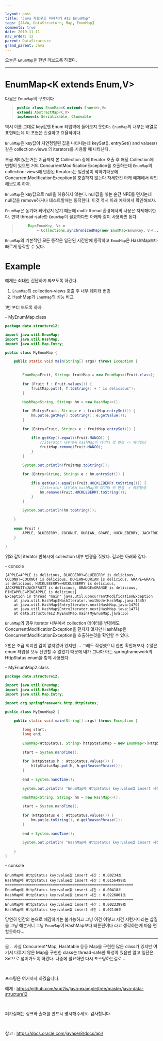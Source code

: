 ```yaml
---

layout: post
title: "Java 자료구조 파헤치기 #12 EnumMap"
tags: [JAVA, DataStructure, Map, EnumMap]
comments: true
date: 2019-11-11
nav_order: 12
parent: DataStructure
grand_parent: Java
---
```




오늘은 `EnumMap`을 한번 까보도록 하겠다.

***

# EnumMap<K extends Enum<K>,V>

다음은 `EnumMap`의 구조이다 

> ```java
> public class EnumMap<K extends Enum<K>,V>
> extends AbstractMap<K,V>
> implements Serializable, Cloneable
> ```

역시 이름 그대로 key값엔 Enum 타입밖에 들어오지 못한다. `EnumMap`의 내부는 배열로 표현되는데 이 포현은 간결하고 효율적이다. 

`EnumMap`은 key값이 자연정렬된 값을 나타내는데  keySet(), entrySet() and values() 같은 collection-views 의 iterators를 사용할 때 나타난다.

조금 재미있는거는 지금까지 본 Collection 중에 Iterator 호출 후 해당 Collection에 변형이 있으면 거의   ConcurrentModificationException을 호출하는데 `EnumMap`의 collection-views에 반환된 Iterators는 일관성이 약하기때문에 ConcurrentModificationException을 호출하지 않는다 자세한건 아래 예제에서 확인해보도록 하자.

`EnumMap`은 key값으로 null을 허용하지 않는다.  null값을 넣는 순간 NPE를 던지는데 null값을 remove하거나 테스트할때는 동작한다. 이것 역시 아래 예제에서 확인해보자.

`EnumMap`은 동기화 되어있지 않기 때문에 multi-thread 환경에서의 사용은 자제해야한다. 만약 thread-safe한 `EnumMap`이 필요하다면 아래와 같이 사용하면 된다.

> ```java
>      Map<EnumKey, V> m
>          = Collections.synchronizedMap(new EnumMap<EnumKey, V>(...));
> ```



`EnumMap`의 기본적인 모든 동작은 일관된 시간안에 동작하고 `EnumMap`은 HashMap보다 빠르게 동작할 수 있다.



# Example



예제는 최대한 간단하게 짜보도록 하겠다.



1. `EnumMap`의 collection-views 호출 후 내부 데이터 변경
2. HashMap과 `EnumMap`의 성능 비교



1번 부터 보도록 하자

\- MyEnumMap.class

```java
package data.structure12;

import java.util.EnumMap;
import java.util.HashMap;
import java.util.Map.Entry;

public class MyEnumMap {

	public static void main(String[] args) throws Exception {
		
		
		EnumMap<Fruit, String> fruitMap = new EnumMap<>(Fruit.class);
		
		for (Fruit f : Fruit.values()) {
			fruitMap.put(f, f.toString() + " is delicious");
		}
		
		HashMap<String, String> hm = new HashMap<>();

		for (Entry<Fruit, String> e : fruitMap.entrySet()) {
			hm.put(e.getKey().toString(), e.getValue());
		}
		
		for (Entry<Fruit, String> e : fruitMap.entrySet()) {
			
			if(e.getKey().equals(Fruit.MANGO)) {
				//iterator 내부에서 hashMap의 데이터 셋 변경 -> 에러안남
				fruitMap.remove(Fruit.MANGO);
			}
		}
		
		System.out.println(fruitMap.toString());
		
		for (Entry<String, String> e : hm.entrySet()) {
			
			if(e.getKey().equals(Fruit.HUCKLEBERRY.toString())) {
				//iterator 내부에서 hashMap의 데이터 셋 변경 -> 에러발생
				hm.remove(Fruit.HUCKLEBERRY.toString());
			}
		}
		
		System.out.println(hm.toString());
		
	}
	
	enum Fruit {
		APPLE, BLUEBERRY, COCONUT, DURIAN, GRAPE, HUCKLEBERRY, JACKFRUIT, MANGO, ORANGE, PINEAPPLE
	}
	
}

```

위와 같이 iterator 반복시에 collection 내부 변경을 줘봤다. 결과는 아래와 같다.

\- console

```
{APPLE=APPLE is delicious, BLUEBERRY=BLUEBERRY is delicious, COCONUT=COCONUT is delicious, DURIAN=DURIAN is delicious, GRAPE=GRAPE is delicious, HUCKLEBERRY=HUCKLEBERRY is delicious, JACKFRUIT=JACKFRUIT is delicious, ORANGE=ORANGE is delicious, PINEAPPLE=PINEAPPLE is delicious}
Exception in thread "main" java.util.ConcurrentModificationException
	at java.util.HashMap$HashIterator.nextNode(HashMap.java:1445)
	at java.util.HashMap$EntryIterator.next(HashMap.java:1479)
	at java.util.HashMap$EntryIterator.next(HashMap.java:1477)
	at data.structure12.MyEnumMap.main(MyEnumMap.java:36)

```

`EnumMap`의 경우 iterator 내부에서 collection 데이터를 변경해도 ConcurrentModificationException을 던지지 않지만 HashMap은 ConcurrentModificationException을 호출하는것을 확인할 수 있다.



2번은 조금 억지인 감이 없지않아 있지만 ... 그래도 작성했으니 한번 확인해보자 수많은 enum 타입을 모두 선언할 수 없었기 때문에 내가 그나마 아는 springframework의 HttpStatus enum을 함께 사용했다.



\- MyEnumMap2.class

```java
package data.structure12;

import java.util.EnumMap;
import java.util.HashMap;
import java.util.Map.Entry;

import org.springframework.http.HttpStatus;

public class MyEnumMap2 {

	public static void main(String[] args) throws Exception {
		
		long start;
		long end;
		
		EnumMap<HttpStatus, String> httpStatusMap = new EnumMap<>(HttpStatus.class);
		
		start = System.nanoTime();
		
		for (HttpStatus h : HttpStatus.values()) {
			httpStatusMap.put(h, h.getReasonPhrase());
		}
		
		end = System.nanoTime();
		
		System.out.println( "EnumMap에 HttpStatus key:value값 insert 시간 : " + ( end - start )/10000000.0 +"초");
		
		HashMap<String, String> hm = new HashMap<>();

		start = System.nanoTime();
		
		for (HttpStatus e : HttpStatus.values()) {
			hm.put(e.toString(), e.getReasonPhrase());
		}
		
		end = System.nanoTime();
		
		System.out.println( "HashMap에 HttpStatus key:value값 insert 시간 : " + ( end - start )/10000000.0 +"초");
		
	}
}

```



\- console

```
EnumMap에 HttpStatus key:value값 insert 시간 : 0.00234초
HashMap에 HttpStatus key:value값 insert 시간 : 0.0156499초
===========================================================
EnumMap에 HttpStatus key:value값 insert 시간 : 0.00418초
HashMap에 HttpStatus key:value값 insert 시간 : 0.0226801초
===========================================================
EnumMap에 HttpStatus key:value값 insert 시간 : 0.0022399초
HashMap에 HttpStatus key:value값 insert 시간 : 0.02146초

```



당연히 인간의 눈으로 체감하기는 불가능하고 그냥 이건 이렇고 저건 저런거다라는 삽질을 그냥 해본거니 그냥 `EnumMap`이 HashMap보다 빠른편이다 라고 생각하는게 마음 편할듯하다...



***



음 .. 사실 Concurrent*Map,  Hashtable 등등 Map을 구현한 많은 class가 있지만 여기서 다루지 않은 Map을 구현한 class는 thread-safe한 특성이 있음만 알고 일단은 Set으로 넘어가도록 하겠다. 나중에 필요하면 다시 포스팅하는걸로 ...

<br>

포스팅은 여기까지 하겠습니다. 

예제 : https://github.com/sup2is/java-example/tree/master/java-data-structure12

<br>

퍼가실때는 링크와 출처를 반드시 명시해주세요. 감사합니다.

<br>



참고 : https://docs.oracle.com/javase/8/docs/api/